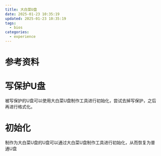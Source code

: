 ```yaml
---
title: 大白菜U盘
date: 2025-01-23 10:35:19
updated: 2025-01-23 10:35:19
tags:
  - bios
categories:
  - experience
---
```


# 参考资料

# 写保护U盘

被写保护的U盘可以使用大白菜U盘制作工具进行初始化，尝试去掉写保护，之后再进行格式化。

# 初始化

制作为大白菜U盘的U盘可以通过大白菜U盘制作工具进行初始化，从而恢复为普通U盘